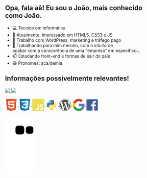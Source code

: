 ## Opa, fala aê! Eu sou o João, mais conhecido como João.
- 💻 Técnico em informática
- 👀 Atualmente, interessado em HTML5, CSS3 e JS
- 🌱 Trabalho com WordPress, marketing e tráfego pago
- 💞️ Trabalhando para mim mesmo, com o intuito de <br>acabar com a concorrência de uma "empresa" em específico...
- 📫 Estudando front-end e formas de sair do país
- 😃 Pronomes: aca/demia

## Informações possivelmente relevantes!
 <div>
  <a href="https://github.com/bakerzinho">
  <img height="160em" src="https://github-readme-stats.vercel.app/api?username=bakerzinho&show_icons=true&theme=synthwave&include_all_commits=true&count_private=true"/>
  <img height="136em" src="https://github-readme-stats.vercel.app/api/top-langs/?username=bakerzinho&layout=compact&langs_count=7&theme=synthwave"/>
</div>

<div style="display: inline_block"><br>
  <img align="center" alt="Rafa-HTML" height="40" width="40" src="https://raw.githubusercontent.com/devicons/devicon/master/icons/html5/html5-original.svg">
  <img align="center" alt="Rafa-CSS" height="40" width="40" src="https://raw.githubusercontent.com/devicons/devicon/master/icons/css3/css3-original.svg">
  <img align="center" alt="Rafa-Js" height="40" width="40" src="https://raw.githubusercontent.com/devicons/devicon/master/icons/javascript/javascript-plain.svg">
  <img align="center" alt="Rafa-Python" height="40" width="40" src="https://raw.githubusercontent.com/devicons/devicon/master/icons/python/python-original.svg">
  <img align="center" alt="Rafa-Csharp" height="40" width="40" src="https://raw.githubusercontent.com/devicons/devicon/master/icons/wordpress/wordpress-plain.svg">
  <img align="center" alt="Rafa-Google" height="40" width="40" src="https://raw.githubusercontent.com/devicons/devicon/master/icons/google/google-original.svg">
  <img align="center" alt="Rafa-Facebook" height="40" width="40" src="https://raw.githubusercontent.com/devicons/devicon/master/icons/facebook/facebook-original.svg">
  
</div>
 
  ![Snake animation](https://github.com/rafaballerini/rafaballerini/blob/output/github-contribution-grid-snake.svg)
 
</div>
